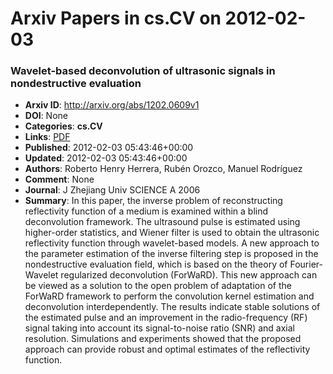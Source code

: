 # Arxiv Papers in cs.CV on 2012-02-03
### Wavelet-based deconvolution of ultrasonic signals in nondestructive evaluation
- **Arxiv ID**: http://arxiv.org/abs/1202.0609v1
- **DOI**: None
- **Categories**: **cs.CV**
- **Links**: [PDF](http://arxiv.org/pdf/1202.0609v1)
- **Published**: 2012-02-03 05:43:46+00:00
- **Updated**: 2012-02-03 05:43:46+00:00
- **Authors**: Roberto Henry Herrera, Rubén Orozco, Manuel Rodríguez
- **Comment**: None
- **Journal**: J Zhejiang Univ SCIENCE A 2006
- **Summary**: In this paper, the inverse problem of reconstructing reflectivity function of a medium is examined within a blind deconvolution framework. The ultrasound pulse is estimated using higher-order statistics, and Wiener filter is used to obtain the ultrasonic reflectivity function through wavelet-based models. A new approach to the parameter estimation of the inverse filtering step is proposed in the nondestructive evaluation field, which is based on the theory of Fourier-Wavelet regularized deconvolution (ForWaRD). This new approach can be viewed as a solution to the open problem of adaptation of the ForWaRD framework to perform the convolution kernel estimation and deconvolution interdependently. The results indicate stable solutions of the estimated pulse and an improvement in the radio-frequency (RF) signal taking into account its signal-to-noise ratio (SNR) and axial resolution. Simulations and experiments showed that the proposed approach can provide robust and optimal estimates of the reflectivity function.



